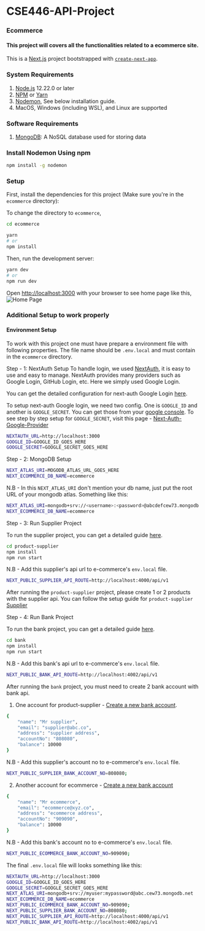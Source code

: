 # CSE446-API-Project

### Ecommerce

#### This project will covers all the functionalities related to a ecommerce site.

This is a [Next.js](https://nextjs.org/) project bootstrapped with [`create-next-app`](https://github.com/vercel/next.js/tree/canary/packages/create-next-app).

### System Requirements

1. [Node.js](https://nodejs.org/en/) 12.22.0 or later
2. [NPM](https://www.npmjs.com/) or [Yarn](https://yarnpkg.com/)
3. [Nodemon](https://www.npmjs.com/package/nodemon), See below installation guide.
4. MacOS, Windows (including WSL), and Linux are supported

### Software Requirements

1. [MongoDB](https://www.mongodb.com/): A NoSQL database used for storing data

### Install Nodemon Using npm

```bash
npm install -g nodemon
```

### Setup

First, install the dependencies for this project (Make sure you're in the `ecommerce` directory):

To change the directory to `ecommerce`,

```bash
cd ecommerce
```

```bash
yarn
# or
npm install
```

Then, run the development server:

```bash
yarn dev
# or
npm run dev
```

Open [http://localhost:3000](http://localhost:3000) with your browser to see home page like this,
![Home Page](https://github.com/sadekujjaman/CSE446-API-Project/blob/develop/ecommerce/images/home.png)

### Additional Setup to work properly

#### Environment Setup

To work with this project one must have prepare a environment file with following properties.
The file name should be `.env.local` and must contain in the `ecommerce` directory.

Step - 1: NextAuth Setup
To handle login, we used [NextAuth](https://next-auth.js.org/), it is easy to use and easy to manage. NextAuth provides many providers such as Google Login, GitHub Login, etc. Here we simply used Google Login.

You can get the detailed configuration for next-auth Google Login [here](https://next-auth.js.org/providers/google).

To setup next-auth Google login, we need two config. One is `GOOGLE_ID` and another is `GOOGLE_SECRET`. You can get those from your [google console](https://console.developers.google.com/apis/credentials). To see step by step setup for `GOOGLE_SECRET`, visit this page - [Next-Auth-Google-Provider](https://refine.dev/blog/nextauth-google-github-authentication-nextjs/#for-googleprovider-make-sure-you-have-a-google-account)

```bash
NEXTAUTH_URL=http://localhost:3000
GOOGLE_ID=GOOGLE_ID_GOES_HERE
GOOGLE_SECRET=GOOGLE_SECRET_GOES_HERE
```

Step - 2: MongoDB Setup

```bash
NEXT_ATLAS_URI=MOGODB_ATLAS_URL_GOES_HERE
NEXT_ECOMMERCE_DB_NAME=ecommerce
```

N.B - In this `NEXT_ATLAS_URI` don't mention your db name, just put the root URL of your mongodb atlas. Something like this:

```bash
NEXT_ATLAS_URI=mongodb+srv://<username>:<password>@abcdefcew73.mongodb.net
NEXT_ECOMMERCE_DB_NAME=ecommerce
```

Step - 3: Run Supplier Project

To run the supplier project, you can get a detailed guide [here](https://github.com/sadekujjaman/CSE446-API-Project/blob/develop/product-supplier/README.md).

```bash
cd product-supplier
npm install
npm run start
```

N.B - Add this supplier's api url to e-commerce's `env.local` file.

```bash
NEXT_PUBLIC_SUPPLIER_API_ROUTE=http://localhost:4000/api/v1
```

After running the `product-supplier` project, please create 1 or 2 products with the supplier api.
You can follow the setup guide for `product-supplier` [Supplier](https://github.com/sadekujjaman/CSE446-API-Project/blob/develop/product-supplier/README.md)

Step - 4: Run Bank Project

To run the bank project, you can get a detailed guide [here](https://github.com/sadekujjaman/CSE446-API-Project/blob/develop/bank/README.md).

```bash
cd bank
npm install
npm run start
```

N.B - Add this bank's api url to e-commerce's `env.local` file.

```bash
NEXT_PUBLIC_BANK_API_ROUTE=http://localhost:4002/api/v1
```

After running the `bank` project, you must need to create 2 bank account with bank api.

1. One account for product-supplier - [Create a new bank account](https://github.com/sadekujjaman/CSE446-API-Project/blob/develop/bank/README.md#create-a-new-bank-account).

```bash
{
    "name": "Mr supplier",
    "email": "supplier@abc.co",
    "address": "supplier address",
    "accountNo": "808080",
    "balance": 10000
}
```

N.B - Add this supplier's account no to e-commerce's `env.local` file.

```bash
NEXT_PUBLIC_SUPPLIER_BANK_ACCOUNT_NO=808080;
```

2. Another account for ecommerce - [Create a new bank account](https://github.com/sadekujjaman/CSE446-API-Project/blob/develop/bank/README.md#create-a-new-bank-account)

```bash
{
    "name": "Mr ecommerce",
    "email": "ecommerce@xyz.co",
    "address": "ecommerce address",
    "accountNo": "909090",
    "balance": 10000
}
```

N.B - Add this bank's account no to e-commerce's `env.local` file.

```bash
NEXT_PUBLIC_ECOMMERCE_BANK_ACCOUNT_NO=909090;
```

The final `.env.local` file will looks something like this:

```bash
NEXTAUTH_URL=http://localhost:3000
GOOGLE_ID=GOOGLE_ID_GOES_HERE
GOOGLE_SECRET=GOOGLE_SECRET_GOES_HERE
NEXT_ATLAS_URI=mongodb+srv://myuser:mypassword@abc.cew73.mongodb.net
NEXT_ECOMMERCE_DB_NAME=ecommerce
NEXT_PUBLIC_ECOMMERCE_BANK_ACCOUNT_NO=909090;
NEXT_PUBLIC_SUPPLIER_BANK_ACCOUNT_NO=808080;
NEXT_PUBLIC_SUPPLIER_API_ROUTE=http://localhost:4000/api/v1
NEXT_PUBLIC_BANK_API_ROUTE=http://localhost:4002/api/v1

```
